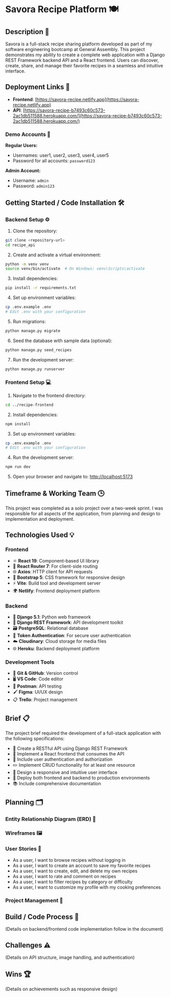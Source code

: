 # Savora Recipe Platform 🍽️

## Description 📝

Savora is a full-stack recipe sharing platform developed as part of my software engineering bootcamp at General Assembly. This project demonstrates my ability to create a complete web application with a Django REST Framework backend API and a React frontend. Users can discover, create, share, and manage their favorite recipes in a seamless and intuitive interface.

## Deployment Links 🚀

- **Frontend**: [https://savora-recipe.netlify.app](https://savora-recipe.netlify.app)
- **API**: [https://savora-recipe-b7493c60c573-2ac1db511588.herokuapp.com/](https://savora-recipe-b7493c60c573-2ac1db511588.herokuapp.com/)

### Demo Accounts 👤

**Regular Users:**

- Usernames: user1, user2, user3, user4, user5
- Password for all accounts: `password123`

**Admin Account:**

- Username: `admin`
- Password: `admin123`

## Getting Started / Code Installation 🛠️

### Backend Setup ⚙️

1. Clone the repository:

```bash
git clone <repository-url>
cd recipe_api
```

2. Create and activate a virtual environment:

```bash
python -m venv venv
source venv/bin/activate  # On Windows: venv\Scripts\activate
```

3. Install dependencies:

```bash
pip install -r requirements.txt
```

4. Set up environment variables:

```bash
cp .env.example .env
# Edit .env with your configuration
```

5. Run migrations:

```bash
python manage.py migrate
```

6. Seed the database with sample data (optional):

```bash
python manage.py seed_recipes
```

7. Run the development server:

```bash
python manage.py runserver
```

### Frontend Setup 💻

1. Navigate to the frontend directory:

```bash
cd ../recipe-frontend
```

2. Install dependencies:

```bash
npm install
```

3. Set up environment variables:

```bash
cp .env.example .env
# Edit .env with your configuration
```

4. Run the development server:

```bash
npm run dev
```

5. Open your browser and navigate to: [http://localhost:5173](http://localhost:5173)

## Timeframe & Working Team 🕒

This project was completed as a solo project over a two-week sprint. I was responsible for all aspects of the application, from planning and design to implementation and deployment.

## Technologies Used 💡

### Frontend

- ⚛️ **React 19**: Component-based UI library
- 🔀 **React Router 7**: For client-side routing
- 🌐 **Axios**: HTTP client for API requests
- 🎨 **Bootstrap 5**: CSS framework for responsive design
- ⚡ **Vite**: Build tool and development server
- 🌍 **Netlify**: Frontend deployment platform

### Backend

- 🐍 **Django 5.1**: Python web framework
- 📡 **Django REST Framework**: API development toolkit
- 🗃️ **PostgreSQL**: Relational database
- 🔐 **Token Authentication**: For secure user authentication
- ☁️ **Cloudinary**: Cloud storage for media files
- 🌐 **Heroku**: Backend deployment platform

### Development Tools

- 🧠 **Git & GitHub**: Version control
- 🖥️ **VS Code**: Code editor
- 🧪 **Postman**: API testing
- 🖌️ **Figma**: UI/UX design
- 📋 **Trello**: Project management

## Brief 📋

The project brief required the development of a full-stack application with the following specifications:

- 🔧 Create a RESTful API using Django REST Framework
- 🧩 Implement a React frontend that consumes the API
- 🔐 Include user authentication and authorization
- ✏️ Implement CRUD functionality for at least one resource
- 📱 Design a responsive and intuitive user interface
- 🚀 Deploy both frontend and backend to production environments
- 📚 Include comprehensive documentation

## Planning 🗂️

### Entity Relationship Diagram (ERD) 🧩



### Wireframes 🖼️

&#x20;

### User Stories 👥

- As a user, I want to browse recipes without logging in
- As a user, I want to create an account to save my favorite recipes
- As a user, I want to create, edit, and delete my own recipes
- As a user, I want to rate and comment on recipes
- As a user, I want to filter recipes by category or difficulty
- As a user, I want to customize my profile with my cooking preferences

### Project Management 📌



## Build / Code Process 🧱

(Details on backend/frontend code implementation follow in the document)

## Challenges ⚠️

(Details on API structure, image handling, and authentication)

## Wins 🏆

(Details on achievements such as responsive design)
